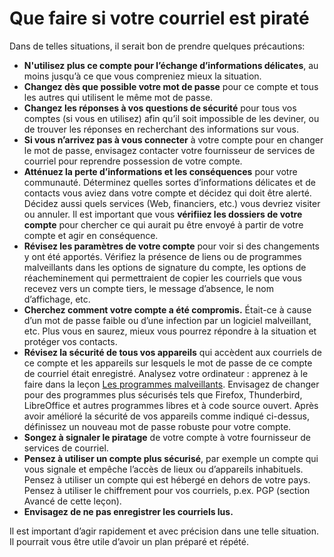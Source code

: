 [Title]: # (Que faire si votre courriel est piraté)
[Order]: # (12)

# Que faire si votre courriel est piraté

Dans de telles situations, il serait bon de prendre quelques précautions:

* **N'utilisez plus ce compte pour l’échange d’informations délicates**, au moins jusqu’à ce que vous compreniez mieux la situation.
* **Changez dès que possible votre mot de passe** pour ce compte et tous les autres qui utilisent le même mot de passe.
* **Changez les réponses à vos questions de sécurité** pour tous vos comptes (si vous en utilisez) afin qu’il soit impossible de les deviner, ou de trouver les réponses en recherchant des informations sur vous.
* **Si vous n’arrivez pas à vous connecter** à votre compte pour en changer le mot de passe, envisagez contacter votre fournisseur de services de courriel pour reprendre possession de votre compte.
* **Atténuez la perte d’informations et les conséquences** pour votre communauté. Déterminez quelles sortes d’informations délicates et de contacts vous aviez dans votre compte et décidez qui doit être alerté. Décidez aussi quels services (Web, financiers, etc.) vous devriez visiter ou annuler. Il est important que vous **vérifiiez les dossiers de votre compte** pour chercher ce qui aurait pu être envoyé à partir de votre compte et agir en conséquence.
* **Révisez les paramètres de votre compte** pour voir si des changements y ont été apportés. Vérifiez la présence de liens ou de programmes malveillants dans les options de signature du compte, les options de réacheminement qui permettraient de copier les courriels que vous recevez vers un compte tiers, le message d’absence, le nom d’affichage, etc.
* **Cherchez comment votre compte a été compromis.** Était-ce à cause d’un mot de passe faible ou d’une infection par un logiciel malveillant, etc. Plus vous en saurez, mieux vous pourrez répondre à la situation et protéger vos contacts.
* **Révisez la sécurité de tous vos appareils** qui accèdent aux courriels de ce compte et les appareils sur lesquels le mot de passe de ce compte de courriel était enregistré. Analysez votre ordinateur : apprenez à le faire dans la leçon [Les programmes malveillants](umbrella://lesson/malware). Envisagez de changer pour des programmes plus sécurisés tels que Firefox, Thunderbird, LibreOffice et autres programmes libres et à code source ouvert. Après avoir amélioré la sécurité de vos appareils comme indiqué ci-dessus, définissez un nouveau mot de passe robuste pour votre compte.
* **Songez à signaler le piratage** de votre compte à votre fournisseur de services de courriel.
* **Pensez à utiliser un compte plus sécurisé**, par exemple un compte qui vous signale et empêche l’accès de lieux ou d’appareils inhabituels. Pensez à utiliser un compte qui est hébergé en dehors de votre pays. Pensez à utiliser le chiffrement pour vos courriels, p.ex. PGP (section Avancé de cette leçon).
* **Envisagez de ne pas enregistrer les courriels lus.**

Il est important d’agir rapidement et avec précision dans une telle situation. Il pourrait vous être utile d’avoir un plan préparé et répété.
